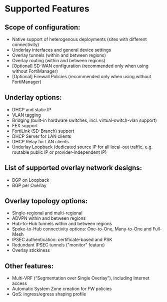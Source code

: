 # Supported Features

## Scope of configuration:

- Native support of heterogenous deployments (sites with different connectivity)
- Underlay interfaces and general device settings
- Overlay tunnels (within and between regions)
- Overlay routing (within and between regions)
- [Optional] SD-WAN configuration (recommended only when using without FortiManager)
- [Optional] Firewall Policies (recommended only when using without FortiManager)

## Underlay options:

- DHCP and static IP
- VLAN tagging
- Bridging (built-in hardware switches, incl. virtual-switch-vlan support)
- FEX support
- FortiLink (SD-Branch) support
- DHCP Server for LAN clients
- DHCP Relay for LAN clients
- Underlay Loopback (dedicated source IP for all local-out traffic, e.g. routable public IP or provider-independent IP)

## List of supported overlay network designs:

- BGP on Loopback
- BGP per Overlay

## Overlay topology options:

- Single-regional and multi-regional
- ADVPN within and between regions
- Hub-to-Hub tunnels within and between regions
- Spoke-to-Hub connectivity options: One-to-One, Many-to-One and Full-Mesh
- IPSEC authentication: certificate-based and PSK 
- Redundant IPSEC tunnels ("monitor" feature)
- Overlay stickiness

## Other features:

- Multi-VRF (“Segmentation over Single Overlay”), including Internet access
- Automatic System Zone creation for FW policies
- QoS: ingress/egress shaping profile 